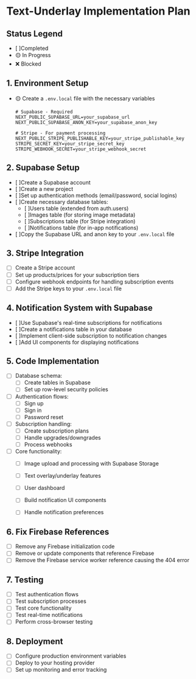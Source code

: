 # Text-Underlay Implementation Plan

## Status Legend
- [ ]Completed
- 🟡 In Progress
- ❌ Blocked

## 1. Environment Setup

- 🟡 Create a `.env.local` file with the necessary variables
  ```
  # Supabase - Required
  NEXT_PUBLIC_SUPABASE_URL=your_supabase_url
  NEXT_PUBLIC_SUPABASE_ANON_KEY=your_supabase_anon_key

  # Stripe - For payment processing
  NEXT_PUBLIC_STRIPE_PUBLISHABLE_KEY=your_stripe_publishable_key
  STRIPE_SECRET_KEY=your_stripe_secret_key
  STRIPE_WEBHOOK_SECRET=your_stripe_webhook_secret
  ```

## 2. Supabase Setup

- [ ]Create a Supabase account
- [ ]Create a new project
- [ ]Set up authentication methods (email/password, social logins)
- [ ]Create necessary database tables:
  - [ ]Users table (extended from auth.users)
  - [ ]Images table (for storing image metadata)
  - [ ]Subscriptions table (for Stripe integration)
  - [ ]Notifications table (for in-app notifications)
- [ ]Copy the Supabase URL and anon key to your `.env.local` file

## 3. Stripe Integration

- [ ] Create a Stripe account
- [ ] Set up products/prices for your subscription tiers
- [ ] Configure webhook endpoints for handling subscription events
- [ ] Add the Stripe keys to your `.env.local` file

## 4. Notification System with Supabase

- [ ]Use Supabase's real-time subscriptions for notifications
- [ ]Create a notifications table in your database
- [ ]Implement client-side subscription to notification changes
- [ ]Add UI components for displaying notifications

## 5. Code Implementation

- [ ] Database schema:
  - [ ] Create tables in Supabase
  - [ ] Set up row-level security policies
- [ ] Authentication flows:
  - [ ] Sign up
  - [ ] Sign in
  - [ ] Password reset
- [ ] Subscription handling:
  - [ ] Create subscription plans
  - [ ] Handle upgrades/downgrades
  - [ ] Process webhooks
- [ ] Core functionality:
  - [ ] Image upload and processing with Supabase Storage
  - [ ] Text overlay/underlay features
  - [ ] User dashboard

  - [ ] Build notification UI components
  - [ ] Handle notification preferences

## 6. Fix Firebase References

- [ ] Remove any Firebase initialization code
- [ ] Remove or update components that reference Firebase
- [ ] Remove the Firebase service worker reference causing the 404 error

## 7. Testing

- [ ] Test authentication flows
- [ ] Test subscription processes
- [ ] Test core functionality
- [ ] Test real-time notifications
- [ ] Perform cross-browser testing

## 8. Deployment

- [ ] Configure production environment variables
- [ ] Deploy to your hosting provider
- [ ] Set up monitoring and error tracking

